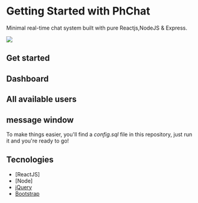 # Getting Started with PhChat

Minimal real-time chat system built with pure Reactjs,NodeJS & Express.

<img src="https://image.ibb.co/dferv7/preview.png" />

## Get started

## Dashboard

## All available  users 

## message window

To make things easier, you'll find a _config.sql_ file in this repository, just run it and you're ready to go!
## Tecnologies
* [ReactJS]
* [Node]
* [jQuery](https://github.com/jquery)
* [Bootstrap](https://getbootstrap.com/)


